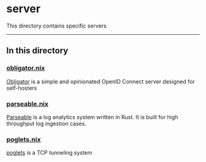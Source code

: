 # server

This directory contains specific servers

---

## In this directory

### [obligator.nix](./obligator.nix)

[Obligator](https://github.com/anderspitman/obligator) is a simple and opinionated OpenID Connect server designed for self-hosters

### [parseable.nix](./parseable.nix)

[Parseable](https://github.com/parseablehq/parseable) is a log analytics system written in Rust. It is built for high throughput log ingestion cases.

### [poglets.nix](./poglets.nix)

[poglets](https://github.com/jpetrucciani/poglets) is a TCP tunneling system
